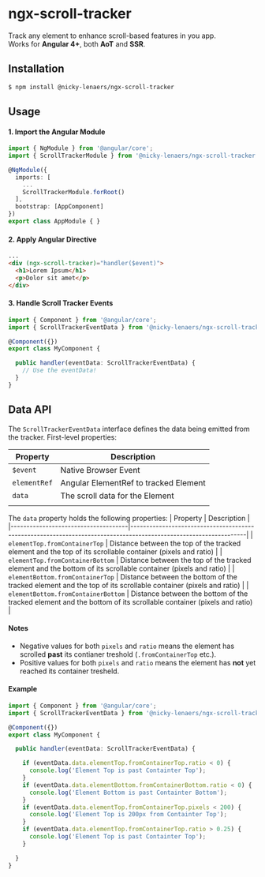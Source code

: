 # ngx-scroll-tracker

Track any element to enhance scroll-based features in you app.<br>
Works for **Angular 4+**, both **AoT** and **SSR**.

## Installation
```sh
$ npm install @nicky-lenaers/ngx-scroll-tracker
```

## Usage
#### 1. Import the Angular Module
```ts
import { NgModule } from '@angular/core';
import { ScrollTrackerModule } from '@nicky-lenaers/ngx-scroll-tracker';

@NgModule({
  imports: [
    ...
    ScrollTrackerModule.forRoot()
  ],
  bootstrap: [AppComponent]
})
export class AppModule { }
```

#### 2. Apply Angular Directive
```html
...
<div (ngx-scroll-tracker)="handler($event)">
  <h1>Lorem Ipsum</h1>
  <p>Dolor sit amet</p>
</div>
```

#### 3. Handle Scroll Tracker Events
```ts
import { Component } from '@angular/core';
import { ScrollTrackerEventData } from '@nicky-lenaers/ngx-scroll-tracker';

@Component({})
export class MyComponent {

  public handler(eventData: ScrollTrackerEventData) {
    // Use the eventData!
  }
}
```

## Data API
The `ScrollTrackerEventData` interface defines the data being emitted from the tracker. First-level properties:

| Property     | Description                           |
|--------------|---------------------------------------|
| `$event`     | Native Browser Event                  |
| `elementRef` | Angular ElementRef to tracked Element |
| `data`       | The scroll data for the Element       |
|              |                                       |

The `data` property holds the following properties:
| Property                            | Description                                                                                                      |
|-------------------------------------|------------------------------------------------------------------------------------------------------------------|
| `elementTop.fromContainerTop`       | Distance between the top of the tracked element and the top of its scrollable container (pixels and ratio)       |
| `elementTop.fromContainerBottom`    | Distance between the top of the tracked element and the bottom of its scrollable container (pixels and ratio)    |
| `elementBottom.fromContainerTop`    | Distance between the bottom of the tracked element and the top of its scrollable container (pixels and ratio)    |
| `elementBottom.fromContainerBottom` | Distance between the bottom of the tracked element and the bottom of its scrollable container (pixels and ratio) |

#### Notes
* Negative values for both `pixels` and `ratio` means the element has scrolled **past** its contianer treshold (`.fromContainerTop` etc.).
* Positive values for both `pixels` and `ratio` means the element has **not** yet reached its container tresheld.

#### Example
```ts
import { Component } from '@angular/core';
import { ScrollTrackerEventData } from '@nicky-lenaers/ngx-scroll-tracker';

@Component({})
export class MyComponent {

  public handler(eventData: ScrollTrackerEventData) {

    if (eventData.data.elementTop.fromContainerTop.ratio < 0) {
      console.log('Element Top is past Containter Top');
    }
    if (eventData.data.elementBottom.fromContainerBottom.ratio < 0) {
      console.log('Element Bottom is past Containter Bottom');
    }
    if (eventData.data.elementTop.fromContainerTop.pixels < 200) {
      console.log('Element Top is 200px from Containter Top');
    }
    if (eventData.data.elementTop.fromContainerTop.ratio > 0.25) {
      console.log('Element Top is past Containter Top');
    }

  }
}
```
